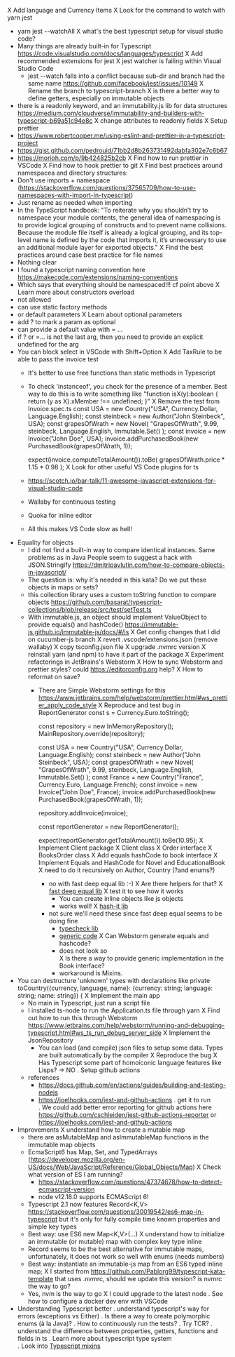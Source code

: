 X Add language and Currency Items
X Look for the command to watch with yarn jest
  - yarn jest --watchAll
X what's the best typescript setup for visual studio code?
  - Many things are already built-in for Typescript https://code.visualstudio.com/docs/languages/typescript
  X Add recommended extensions for jest
  X jest watcher is failing within Visual Studio Code
    - jest --watch falls into a conflict because sub-dir and branch had the same name 
      https://github.com/facebook/jest/issues/10149
    X Rename the branch to typescript-branch
X is there a better way to define getters, especially on immutable objects
  - there is a readonly keyword, and an immutability.js lib for data structures
    https://medium.com/cloudverse/immutability-and-builders-with-typescript-b69a51c94e8c
  X change attributes to readonly fields
X Setup prettier
  - https://www.robertcooper.me/using-eslint-and-prettier-in-a-typescript-project
  - https://gist.github.com/pedrouid/71bb2d8b263731492dabfa302e7c6b67
  - https://morioh.com/p/9b424825b2cb
  X Find how to run prettier in VSCode
  X Find how to hook prettier to git
X Find best practices around namespacea and directory structures:
  - Don't use imports + namespace (https://stackoverflow.com/questions/37565709/how-to-use-namespaces-with-import-in-typescript)
  - Just rename as needed when importing
  - In the TypeScript handbook: "To reiterate why you shouldn’t try to namespace your module contents, the general idea of namespacing is to provide logical grouping of constructs and to prevent name collisions. Because the module file itself is already a logical grouping, and its top-level name is defined by the code that imports it, it’s unnecessary to use an additional module layer for exported objects."
X Find the best practices around case best practice for file names
  - Nothing clear
  - I found a typescript naming convention here https://makecode.com/extensions/naming-conventions
  - Which says that everything should be namespaced!!! cf point above
X Learn more about constructors overload
  - not allowed
  - can use static factory methods
  - or default parameters
X Learn about optional parameters
  - add ? to mark a param as optional
  - can provide a default value with = ...
  - if ? or =... is not the last arg, then you need to provide an explicit undefined for the arg
- You can block select in VSCode with Shift+Option
X Add TaxRule to be able to pass the invoice test
  - It's better to use free functions than static methods in Typescript
  - To check 'instanceof', you check for the presence of a member. Best way to do this is to write something like "function isX(y):boolean { return (y as X).xMember !== undefined; }"
X Remove the test from Invoice.spec.ts
    const USA = new Country("USA", Currency.Dollar, Language.English);
    const steinbeck = new Author("John Steinbeck", USA);
    const grapesOfWrath = new Novel(
    "GrapesOfWrath",
    9.99,
    steinbeck,
    Language.English,
    Immutable.Set()
    );
    const invoice = new Invoice("John Doe", USA);
    invoice.addPurchasedBook(new PurchasedBook(grapesOfWrath, 1));

    expect(invoice.computeTotalAmount()).toBe(
    grapesOfWrath.price * 1.15 * 0.98
    );
X Look for other useful VS Code plugins for ts
  - https://scotch.io/bar-talk/11-awesome-javascript-extensions-for-visual-studio-code
  - Wallaby for continuous testing
  - Quoka for inline editor
  - All this makes VS Code slow as hell!
- Equality for objects
  - I did not find a built-in way to compare identical instances. Same problems as in Java
    People seem to suggest a hack with JSON.Stringify https://dmitripavlutin.com/how-to-compare-objects-in-javascript/
  - The question is: why it's needed in this kata? Do we put these objects in maps or sets?
  - this collection library uses a custom toString function to compare objects https://github.com/basarat/typescript-collections/blob/release/src/test/setTest.ts
  - With immutable.js, an object should implement ValueObject to provide equals() and hashCode() https://immutable-js.github.io/immutable-js/docs/#/is
X Get config changes that I did on cucumber-js branch
  X revert .vscode/extensions.json (remove wallaby)
  X copy tsconfig.json file
  X upgrade .nvmrc version
  X reinstall yarn (and npm) to have it part of the package
X Experiment refactorings in JetBrains's Webstorm
  X How to sync Webstorm and prettier styles? could https://editorconfig.org help?
  X How to reformat on save?
    - There are Simple Webstorm settings for this https://www.jetbrains.com/help/webstorm/prettier.html#ws_prettier_apply_code_style
X Reproduce and test bug in ReportGenerator
      const s = Currency.Euro.toString();

      const repository = new InMemoryRepository();
      MainRepository.override(repository);

      const USA = new Country("USA", Currency.Dollar, Language.English);
      const steinbeck = new Author("John Steinbeck", USA);
      const grapesOfWrath = new Novel(
      "GrapesOfWrath",
      9.99,
      steinbeck,
      Language.English,
      Immutable.Set()
      );
      const France = new Country("France", Currency.Euro, Language.French);
      const invoice = new Invoice("John Doe", France);
      invoice.addPurchasedBook(new PurchasedBook(grapesOfWrath, 1));

      repository.addInvoice(invoice);

      const reportGenerator = new ReportGenerator();

      expect(reportGenerator.getTotalAmount()).toBe(10.95);
X Implement Client package
  X Client class
  X Order interface
  X BooksOrder class
  X Add equals hashCode to book interface
  X Implement Equals and HashCode for Novel and EducationalBook
    X need to do it recursively on Author, Country (?and enums?)
      - no with fast deep equal lib :-)
    X Are there helpers for that?
      X [fast deep equal lib](https://www.npmjs.com/package/fast-deep-equal)
        X test it to see how it works
        - You can create inline objects like js objects
        - works well!
      X [hash-it lib](https://www.npmjs.com/package/hash-it)
      - not sure we'll need these since fast deep equal seems to be doing fine
        - [typecheck lib](https://github.com/gkz/type-check#type-check)
        - [generic code](https://www.codegrepper.com/code-examples/javascript/check+if+type+of+two+object+is+equal+in+typescript)
    X Can Webstorm generate equals and hashcode?
        - does not look so  
    X Is there a way to provide generic implementation in the Book interface?
        - workaround is Mixins.  
- You can destructure 'unknown' types with declarations like
  private toCountry({currency, language, name}: {currency: string; language: string; name: string}) {
X Implement the main app
  - No main in Typescript, just run a script file
  - I installed ts-node to run the Application.ts file through yarn
    X Find out how to run this through Webstorm https://www.jetbrains.com/help/webstorm/running-and-debugging-typescript.html#ws_ts_run_debug_server_side
  X Implement the JsonRepository
    - You can load (and compile) json files to setup some data. Types are built automatically by the compiler
  X Reproduce the bug
X Has Typescript some part of homoiconic language features like Lisps? -> NO
. Setup github actions
  - references
    - https://docs.github.com/en/actions/guides/building-and-testing-nodejs
    - https://joelhooks.com/jest-and-github-actions
  . get it to run  
  . We could add better error reporting for github actions here https://github.com/cschleiden/jest-github-actions-reporter or https://joelhooks.com/jest-and-github-actions
- Improvements
  X understand how to create a mutable map
    - there are asMutableMap and asImmutableMap functions in the immutable map objects
    - EcmaScript6 has Map, Set, and TypedArrays (https://developer.mozilla.org/en-US/docs/Web/JavaScript/Reference/Global_Objects/Map)
    X Check what version of ES I am running?
      - https://stackoverflow.com/questions/47374678/how-to-detect-ecmascript-version
      - node v12.18.0 supports ECMAScript 6!
    - Typescript 2.1 now features Record<K,V> https://stackoverflow.com/questions/30019542/es6-map-in-typescript but it's only for fully compile time known properties and simple key types
    - Best way: use ES6 new Map<K,V>(...)
  X understand how to initialize an immutable (or mutable) map with complex key type inline
    - Record seems to be the best alternative for immutable maps, unfortunately, it does not work so well with enums (needs numbers)
    - Best way: instantiate an immutable-js map from an ES6 typed inline map; 
  X I started from https://github.com/Pablorg99/typescript-kata-template that uses .nvmrc, should we update this version? is nvmrc the way to go?
    - Yes, nvm is the way to go
    X I could upgrade to the latest node
  . See how to configure a docker dev env with VSCode
- Understanding Typescript better
  . understand typescript's way for errors (exceptions vs Either)
  . Is there a way to create polymorphic enums (à la Java)?
  . How to continuously run the tests?
  . Try TCR?
  . understand the difference between properties, getters, functions and fields in ts
  . Learn more about typescript type system      
  . Look into [Typescript mixins](https://www.typescriptlang.org/docs/handbook/mixins.html)